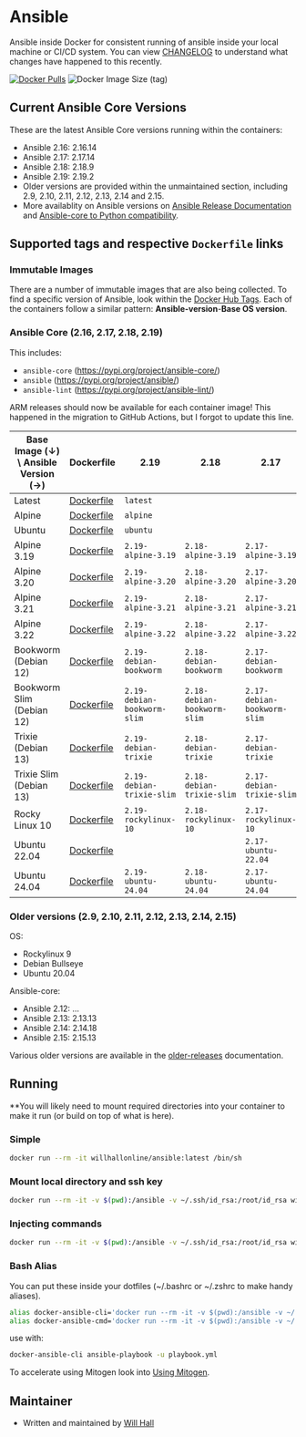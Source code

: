 # Ansible

Ansible inside Docker for consistent running of ansible inside your local machine or CI/CD system. You can view [CHANGELOG](https://github.com/willhallonline/docker-ansible/blob/main/CHANGELOG.md) to understand what changes have happened to this recently.

[![Docker Pulls](https://img.shields.io/docker/pulls/willhallonline/ansible.svg "Docker Pulls")][hub] ![Docker Image Size (tag)](https://img.shields.io/docker/image-size/willhallonline/ansible/latest)

## Current Ansible Core Versions

These are the latest Ansible Core versions running within the containers:


- Ansible 2.16: 2.16.14
- Ansible 2.17: 2.17.14
- Ansible 2.18: 2.18.9
- Ansible 2.19: 2.19.2
- Older versions are provided within the unmaintained section, including 2.9, 2.10, 2.11, 2.12, 2.13, 2.14 and 2.15.
- More availablity on Ansible versions on [Ansible Release Documentation](https://docs.ansible.com/ansible/latest/reference_appendices/release_and_maintenance.html) and [Ansible-core to Python compatibility](https://pypi.org/project/ansible-core/#history).

## Supported tags and respective `Dockerfile` links

### Immutable Images

There are a number of immutable images that are also being collected. To find a specific version of Ansible, look within the [Docker Hub Tags](https://hub.docker.com/r/willhallonline/ansible/tags). Each of the containers follow a similar pattern: **Ansible-version**-**Base OS version**.

### Ansible Core (2.16, 2.17, 2.18, 2.19)

This includes:

- `ansible-core` (<https://pypi.org/project/ansible-core/>)
- `ansible` (<https://pypi.org/project/ansible/>)
- `ansible-lint` (<https://pypi.org/project/ansible-lint/>)

ARM releases should now be available for each container image! This happened in the migration to GitHub Actions, but I forgot to update this line.

| Base Image (↓) \ Ansible Version (→) | Dockerfile                                                                                                            | 2.19                        | 2.18                        | 2.17                        | 2.16                        |
|--------------------------------------|-----------------------------------------------------------------------------------------------------------------------|-----------------------------|-----------------------------|-----------------------------|-----------------------------|
| Latest                               | [Dockerfile](https://github.com/willhallonline/docker-ansible/blob/main/ansible-core/alpine-3.22/Dockerfile)          | `latest`                    |                             |                             |                             |
| Alpine                               | [Dockerfile](https://github.com/willhallonline/docker-ansible/blob/main/ansible-core/alpine-3.22/Dockerfile)          | `alpine`                    |                             |                             |                             |
| Ubuntu                               | [Dockerfile](https://github.com/willhallonline/docker-ansible/blob/main/ansible-core/ubuntu-24.04/Dockerfile)         | `ubuntu`                    |                             |                             |                             |
| Alpine 3.19                          | [Dockerfile](https://github.com/willhallonline/docker-ansible/blob/main/ansible-core/alpine-3.19/Dockerfile)          | `2.19-alpine-3.19`          | `2.18-alpine-3.19`          | `2.17-alpine-3.19`          | `2.16-alpine-3.19`          |
| Alpine 3.20                          | [Dockerfile](https://github.com/willhallonline/docker-ansible/blob/main/ansible-core/alpine-3.20/Dockerfile)          | `2.19-alpine-3.20`          | `2.18-alpine-3.20`          | `2.17-alpine-3.20`          | `2.16-alpine-3.20`          |
| Alpine 3.21                          | [Dockerfile](https://github.com/willhallonline/docker-ansible/blob/main/ansible-core/alpine-3.21/Dockerfile)          | `2.19-alpine-3.21`          | `2.18-alpine-3.21`          | `2.17-alpine-3.21`          | `2.16-alpine-3.21`          |
| Alpine 3.22                          | [Dockerfile](https://github.com/willhallonline/docker-ansible/blob/main/ansible-core/alpine-3.22/Dockerfile)          | `2.19-alpine-3.22`          | `2.18-alpine-3.22`          | `2.17-alpine-3.22`          | `2.16-alpine-3.22`          |
| Bookworm (Debian 12)                 | [Dockerfile](https://github.com/willhallonline/docker-ansible/blob/main/ansible-core/debian-bookworm/Dockerfile)      | `2.19-debian-bookworm`      | `2.18-debian-bookworm`      | `2.17-debian-bookworm`      | `2.16-debian-bookworm`      |
| Bookworm Slim (Debian 12)            | [Dockerfile](https://github.com/willhallonline/docker-ansible/blob/main/ansible-core/debian-bookworm-slim/Dockerfile) | `2.19-debian-bookworm-slim` | `2.18-debian-bookworm-slim` | `2.17-debian-bookworm-slim` | `2.16-debian-bookworm-slim` |
| Trixie (Debian 13)                   | [Dockerfile](https://github.com/willhallonline/docker-ansible/blob/main/ansible-core/debian-trixie/Dockerfile)        | `2.19-debian-trixie`        | `2.18-debian-trixie`        | `2.17-debian-trixie`        |                             |
| Trixie Slim (Debian 13)              | [Dockerfile](https://github.com/willhallonline/docker-ansible/blob/main/ansible-core/debian-trixie-slim/Dockerfile)   | `2.19-debian-trixie-slim`   | `2.18-debian-trixie-slim`   | `2.17-debian-trixie-slim`   |                             |
| Rocky Linux 10                       | [Dockerfile](https://github.com/willhallonline/docker-ansible/blob/main/ansible-core/rockylinux-10/Dockerfile)        | `2.19-rockylinux-10`        | `2.18-rockylinux-10`        | `2.17-rockylinux-10`        | `2.16-rockylinux-10`        |
| Ubuntu 22.04                         | [Dockerfile](https://github.com/willhallonline/docker-ansible/blob/main/ansible-core/ubuntu-22.04/Dockerfile)         |                             |                             | `2.17-ubuntu-22.04`         | `2.16-ubuntu-22.04`         |
| Ubuntu 24.04                         | [Dockerfile](https://github.com/willhallonline/docker-ansible/blob/main/ansible-core/ubuntu-24.04/Dockerfile)         | `2.19-ubuntu-24.04`         | `2.18-ubuntu-24.04`         | `2.17-ubuntu-24.04`         | `2.16-ubuntu-24.04`         |

### Older versions (2.9, 2.10, 2.11, 2.12, 2.13, 2.14, 2.15)

OS:
- Rockylinux 9
- Debian Bullseye
- Ubuntu 20.04

Ansible-core:
- Ansible 2.12: ...
- Ansible 2.13: 2.13.13
- Ansible 2.14: 2.14.18
- Ansible 2.15: 2.15.13

Various older versions are available in the [older-releases](docs/older-releases.md) documentation.

## Running

**You will likely need to mount required directories into your container to make it run (or build on top of what is here).

### Simple

```bash
docker run --rm -it willhallonline/ansible:latest /bin/sh
```

### Mount local directory and ssh key

```bash
docker run --rm -it -v $(pwd):/ansible -v ~/.ssh/id_rsa:/root/id_rsa willhallonline/ansible:latest /bin/sh
```

### Injecting commands

```bash
docker run --rm -it -v $(pwd):/ansible -v ~/.ssh/id_rsa:/root/id_rsa willhallonline/ansible:latest ansible-playbook playbook.yml
```

### Bash Alias

You can put these inside your dotfiles (~/.bashrc or ~/.zshrc to make handy aliases).

```bash
alias docker-ansible-cli='docker run --rm -it -v $(pwd):/ansible -v ~/.ssh/id_rsa:/root/.ssh/id_rsa --workdir=/ansible willhallonline/ansible:latest /bin/sh'
alias docker-ansible-cmd='docker run --rm -it -v $(pwd):/ansible -v ~/.ssh/id_rsa:/root/.ssh/id_rsa --workdir=/ansible willhallonline/ansible:latest '
```

use with:

```bash
docker-ansible-cli ansible-playbook -u playbook.yml
```

To accelerate using Mitogen look into [Using Mitogen](docs/using-mitogen.md).

## Maintainer

- Written and maintained by [Will Hall](https://www.willhallonline.co.uk)

[hub]: https://hub.docker.com/r/willhallonline/ansible
